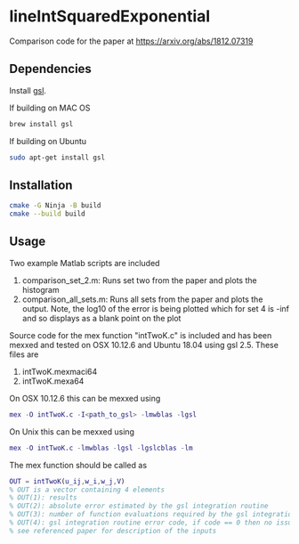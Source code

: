 # lineIntSquaredExponential
Comparison code for the paper at https://arxiv.org/abs/1812.07319

## Dependencies

Install [gsl](https://www.gnu.org/software/gsl/doc/html/intro.html).

If building on MAC OS 
```bash
brew install gsl
```

If building on Ubuntu
```bash
sudo apt-get install gsl
```

## Installation

```bash
cmake -G Ninja -B build
cmake --build build
```

## Usage

Two example Matlab scripts are included
1. comparison_set_2.m: Runs set two from the paper and plots the histogram
2. comparison_all_sets.m: Runs all sets from the paper and plots the output. Note, the log10 of the error is being plotted which for set 4 is -inf and so displays as a blank point on the plot

Source code for the mex function "intTwoK.c" is included and has been mexxed and tested on OSX 10.12.6 and Ubuntu 18.04 using gsl 2.5. These files are
1. intTwoK.mexmaci64
2. intTwoK.mexa64

On OSX 10.12.6 this can be mexxed using
```matlab
mex -O intTwoK.c -I<path_to_gsl> -lmwblas -lgsl
```

On Unix <version number> this can be mexxed using
```matlab
mex -O intTwoK.c -lmwblas -lgsl -lgslcblas -lm
```

The mex function should be called as
```matlab
OUT = intTwoK(u_ij,w_i,w_j,V)
% OUT is a vector containing 4 elements
% OUT(1): results
% OUT(2): absolute error estimated by the gsl integration routine
% OUT(3): number of function evaluations required by the gsl integration routine, max = 81, if OUT(3) == -1, then L1 = L2 = 0, and the function evaluated a constant.
% OUT(4): gsl integration routine error code, if code == 0 then no issues. Otherwise see gsl
% see referenced paper for description of the inputs
```
